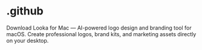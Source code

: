 # .github
Download Looka for Mac — AI-powered logo design and branding tool for macOS. Create professional logos, brand kits, and marketing assets directly on your desktop.
